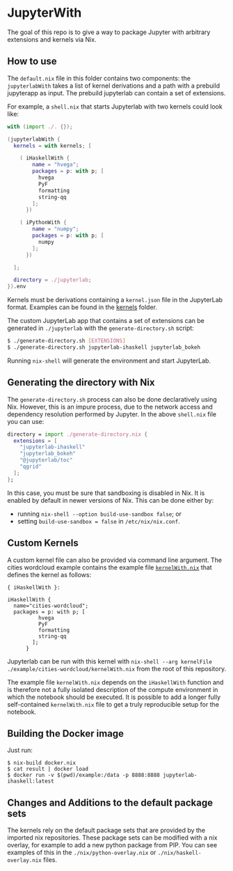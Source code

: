 # JupyterWith

The goal of this repo is to give a way to package Jupyter with arbitrary
extensions and kernels via Nix.

## How to use 

The `default.nix` file in this folder contains two components: the
`jupyterlabWith` takes a list of kernel derivations and a path with a prebuild
jupyterapp as input. The prebuild jupyterlab can contain a set of extensions.

For example, a `shell.nix` that starts Jupyterlab with two kernels could look
like:

``` nix
with (import ./. {});

(jupyterlabWith {
  kernels = with kernels; [

    ( iHaskellWith {
        name = "hvega";
        packages = p: with p; [
          hvega
          PyF
          formatting
          string-qq
        ];
      })

    ( iPythonWith {
        name = "numpy";
        packages = p: with p; [
          numpy
        ];
      })

  ];

  directory = ./jupyterlab;
}).env
```

Kernels must be derivations containing a `kernel.json` file in the JupyterLab
format. Examples can be found in the [kernels](kernels) folder.

The custom JupyterLab app that contains a set of extensions can be generated in
`./jupyterlab` with the `generate-directory.sh` script:

``` bash
$ ./generate-directory.sh [EXTENSIONS]
$ ./generate-directory.sh jupyterlab-ihaskell jupyterlab_bokeh
```

Running `nix-shell` will generate the environment and start JupyterLab.

## Generating the directory with Nix

The `generate-directory.sh` process can also be done declaratively using Nix.
However, this is an impure process, due to the network access and dependency
resolution performed by Jupyter. In the above `shell.nix` file you can use:

``` nix
directory = import ./generate-directory.nix {
  extensions = [
    "jupyterlab-ihaskell"
    "jupyterlab_bokeh"
    "@jupyterlab/toc"
    "qgrid"
  ];
};
```

In this case, you must be sure that sandboxing is disabled in Nix.  It is
enabled by default in newer versions of Nix.  This can be done either by:

- running `nix-shell --option build-use-sandbox false`; or
- setting `build-use-sandbox = false` in `/etc/nix/nix.conf`.

## Custom Kernels
A custom kernel file can also be provided via command line argument. The cities
wordcloud example contains the example file [`kernelWith.nix`](./example/cities-wordcloud/kernelWith.nix)
that defines the kernel as follows:

```
{ iHaskellWith }:

iHaskellWith {
  name="cities-wordcloud";
  packages = p: with p; [
          hvega
          PyF
          formatting
          string-qq
        ];
      }
```

Jupyterlab can be run with this kernel with `nix-shell --arg kernelFile ./example/cities-wordcloud/kernelWith.nix`
from the root of this repository.

The example file `kernelWith.nix` depends on the `iHaskellWith` function and is
therefore not a fully isolated description of the compute environment in which
the notebook should be executed. It is possible to add a longer fully
self-contained `kernelWith.nix` file to get a truly reproducible setup for the
notebook.

## Building the Docker image

Just run:

```
$ nix-build docker.nix
$ cat result | docker load
$ docker run -v $(pwd)/example:/data -p 8888:8888 jupyterlab-ihaskell:latest
```

## Changes and Additions to the default package sets

The kernels rely on the default package sets that are provided by the imported
nix repositories. These package sets can be modified with a nix overlay, for
example to add a new python package from PIP. You can see examples of this
in the `./nix/python-overlay.nix` or `./nix/haskell-overlay.nix` files.
